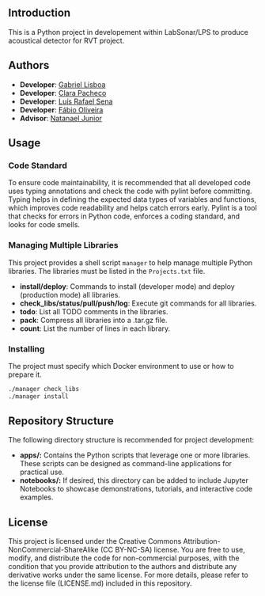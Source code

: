 ## Introduction
This is a Python project in developement within LabSonar/LPS to produce acoustical detector for RVT project.

## Authors
- **Developer**: [Gabriel Lisboa](https://github.com/gabrielhblisboa)
- **Developer**: [Clara Pacheco](https://github.com/clara-ap)
- **Developer**: [Luís Rafael Sena](https://github.com/ifuaslaerl)
- **Developer**: [Fábio Oliveira](https://github.com/obs-fabio)
- **Advisor**: [Natanael Junior](https://github.com/natmourajr/natmourajr)

## Usage

### Code Standard
To ensure code maintainability, it is recommended that all developed code uses typing annotations and check the code with pylint before committing.
Typing helps in defining the expected data types of variables and functions, which improves code readability and helps catch errors early.
Pylint is a tool that checks for errors in Python code, enforces a coding standard, and looks for code smells.


### Managing Multiple Libraries
This project provides a shell script `manager` to help manage multiple Python libraries. The libraries must be listed in the `Projects.txt` file.

- **install/deploy**: Commands to install (developer mode) and deploy (production mode) all libraries.
- **check_libs/status/pull/push/log**: Execute git commands for all libraries.
- **todo**: List all TODO comments in the libraries.
- **pack**: Compress all libraries into a .tar.gz file.
- **count**: List the number of lines in each library.

### Installing

The project must specify which Docker environment to use or how to prepare it.

```bash
./manager check_libs
./manager install
```

## Repository Structure

The following directory structure is recommended for project development:

- **apps/:** Contains the Python scripts that leverage one or more libraries. These scripts can be designed as command-line applications for practical use.
- **notebooks/:** If desired, this directory can be added to include Jupyter Notebooks to showcase demonstrations, tutorials, and interactive code examples.


## License

This project is licensed under the Creative Commons Attribution-NonCommercial-ShareAlike (CC BY-NC-SA) license. You are free to use, modify, and distribute the code for non-commercial purposes, with the condition that you provide attribution to the authors and distribute any derivative works under the same license. For more details, please refer to the license file (LICENSE.md) included in this repository.
